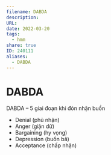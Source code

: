 ```yaml
---
filename: DABDA
description: 
URL: 
date: 2022-03-20
tags:
  - hmm
share: true
ID: 240111
aliases:
  - DABDA
---
```


# DABDA

DABDA – 5 giai đoạn khi đón nhận buồn

- Denial (phủ nhận)
- Anger (giận dữ)
- Bargaining (hy vọng)
- Depression (buồn bã)
- Acceptance (chấp nhận)
